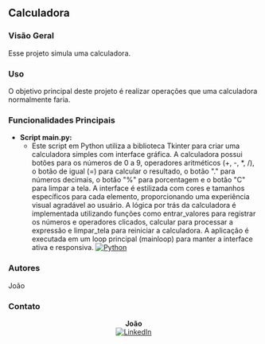 ## Calculadora

### Visão Geral

Esse projeto simula uma calculadora.

### Uso

O objetivo principal deste projeto é realizar operações que uma calculadora normalmente faria.

### Funcionalidades Principais

- **Script main.py:**
  - Este script em Python utiliza a biblioteca Tkinter para criar uma calculadora simples com interface gráfica. A calculadora possui botões para os números de 0 a 9, operadores aritméticos (+, -, *, /), o botão de igual (=) para calcular o resultado, o botão "." para números decimais, o botão "%" para porcentagem e o botão "C" para limpar a tela. A interface é estilizada com cores e tamanhos específicos para cada elemento, proporcionando uma experiência visual agradável ao usuário. A lógica por trás da calculadora é implementada utilizando funções como entrar_valores para registrar os números e operadores clicados, calcular para processar a expressão e limpar_tela para reiniciar a calculadora. A aplicação é executada em um loop principal (mainloop) para manter a interface ativa e responsiva.
[![Python](https://img.shields.io/badge/Script%20Lambda%20Function-Python-14354C?style=for-the-badge&logo=python&logoColor=white)](https://github.com/gabriel-joao/Calcuradora/blob/main/Calculadora.py)


### Autores

João

### Contato

<p align="center">
  <b>João</b><br>
  <a href="https://www.linkedin.com/in/jo%C3%A3o-gabriel-souza-santos-b0289a224/">
    <img src="https://img.shields.io/badge/-LinkedIn-%230077B5?style=for-the-badge&logo=linkedin&logoColor=white" alt="LinkedIn">
  </a>
</p>
